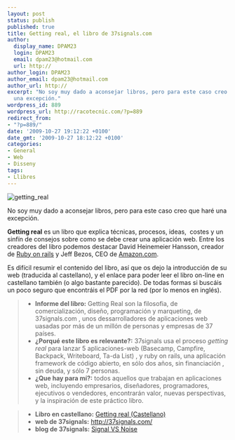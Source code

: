 ```yaml
---
layout: post
status: publish
published: true
title: Getting real, el libro de 37signals.com
author:
  display_name: DPAM23
  login: DPAM23
  email: dpam23@hotmail.com
  url: http://
author_login: DPAM23
author_email: dpam23@hotmail.com
author_url: http://
excerpt: "No soy muy dado a aconsejar libros, pero para este caso creo que haré
  una excepción."
wordpress_id: 889
wordpress_url: http://racotecnic.com/?p=889
redirect_from:
- "?p=889/"
date: '2009-10-27 19:12:22 +0100'
date_gmt: '2009-10-27 18:12:22 +0100'
categories:
- General
- Web
- Disseny
tags:
- Llibres
---
```


<img title="getting_real" src="{{ site.url }}/uploads/2009/10/getting_real.jpg" alt="getting_real" />

No soy muy dado a aconsejar libros, pero para este caso creo que haré una excepción.

**Getting real** es un libro que explica técnicas, procesos, ideas,  costes y un sinfín de consejos sobre como se debe crear una aplicación web.
Entre los creadores del libro podemos destacar David Heinemeier Hansson, creador de <a href="http://es.wikipedia.org/wiki/Ruby_on_Rails" target="_blank">Ruby on rails</a> y Jeff Bezos, CEO de <a href="http://www.amazon.com/" target="_blank">Amazon.com</a>.

<a id="more"></a><a id="more-889"></a>

Es difícil resumir el contenido del libro, así que os dejo la introducción de su web (traducida al castellano), y el enlace para poder leer el libro on-line en castellano también (o algo bastante parecido).
De todas formas si buscáis un poco seguro que encontráis el PDF por la red (por lo menos en inglés).

> - **Informe del libro:** Getting Real son la filosofia, de comercialización, diseño, programación y marqueting, de 37signals.com , unos dessarrolladores de aplicaciones web uasadas por más de un millón de personas y empresas de 37 países.
> - **¿Porqué este libro es relevante?:** 37signals usa el proceso <em>getting real</em> para lanzar 5 aplicaciones-web (Basecamp, Campfire, Backpack, Writeboard, Ta-da List) , y ruby on rails, una aplicación framework de código abierto, en sólo dos años, sin financiación , sin deuda, y sólo 7 personas.
> - **¿Que hay para mí?:** todos aquellos que trabajan en aplicaciones web, incluyendo empresarios, diseñadores, programadores, ejecutivos o vendedores, encontrarán valor, nuevas perspectivas, y la inspiración de este práctico libro.

> - **Libro en castellano:** <a href="http://gettingreal.37signals.com/GR_esp.php" target="_blank" rel="nofollow">Getting real (Castellano)</a></li>
> - **web de 37signals:** <a href="http://37signals.com/" target="_blank" rel="nofollow">http://37signals.com/</a></li>
> - **blog de 37signals:** <a href="http://37signals.com/svn/" target="_blank" rel="nofollow">Signal VS Noise</a></li>
